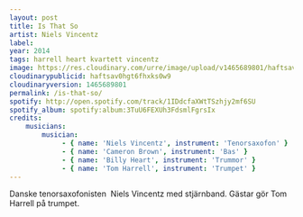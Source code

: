 ```yaml
---
layout: post
title: Is That So
artist: Niels Vincentz
label: 
year: 2014
tags: harrell heart kvartett vincentz
image: https://res.cloudinary.com/urre/image/upload/v1465689801/haftsav0hgt6fhxks0w9.jpg
cloudinarypublicid: haftsav0hgt6fhxks0w9
cloudinaryversion: 1465689801
permalink: /is-that-so/
spotify: http://open.spotify.com/track/1IDdcfaXWtTSzhjy2mf6SU
spotify_album: spotify:album:3TuU6FEXUh3FdsmlFgrsIx
credits:
    musicians:
        musician:
             - { name: 'Niels Vincentz', instrument: 'Tenorsaxofon' }
             - { name: 'Cameron Brown', instrument: 'Bas' }
             - { name: 'Billy Heart', instrument: 'Trummor' }
             - { name: 'Tom Harrell', instrument: 'Trumpet' }
---
```


Danske tenorsaxofonisten  Niels Vincentz med stjärnband. Gästar gör Tom Harrell på trumpet.